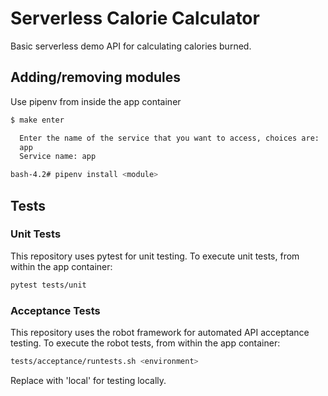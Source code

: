 # Serverless Calorie Calculator
Basic serverless demo API for calculating calories burned.

## Adding/removing modules
Use pipenv from inside the app container
````bash
$ make enter

  Enter the name of the service that you want to access, choices are:
  app
  Service name: app

bash-4.2# pipenv install <module>
````

## Tests

### Unit Tests
This repository uses pytest for unit testing.  To execute unit tests, from within the app container:
````bash
pytest tests/unit
````

### Acceptance Tests
This repository uses the robot framework for automated API acceptance testing.  To execute the robot tests,
from within the app container:
````bash
tests/acceptance/runtests.sh <environment>
````
Replace <environment> with 'local' for testing locally.
